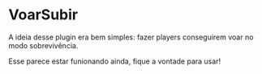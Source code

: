 # VoarSubir
A ideia desse plugin era bem simples: fazer players conseguirem voar no modo sobrevivência.

Esse parece estar funionando ainda, fique a vontade para usar!